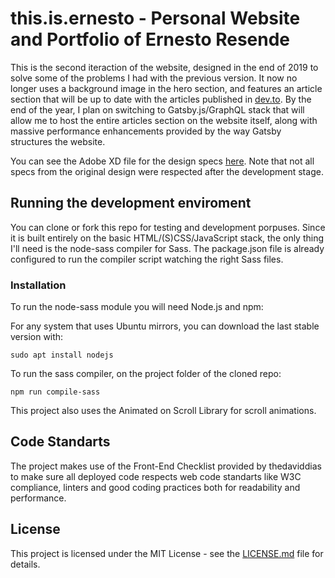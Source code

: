 # this.is.ernesto - Personal Website and Portfolio of Ernesto Resende

This is the second iteraction of the website, designed in the end of 2019 to solve some of the problems I had with the previous version. It now no longer uses a background image in the hero section, and features an article section that will be up to date with the articles published in [dev.to](https://dev.to). By the end of the year, I plan on switching to Gatsby.js/GraphQL stack that will allow me to host the entire articles section on the website itself, along with massive performance enhancements provided by the way Gatsby structures the website.

You can see the Adobe XD file for the design specs [here](https://xd.adobe.com/view/a1a5072a-8dbd-40f1-7a3a-7b8d64039170-d794/). Note that not all specs from the original design were respected after the development stage.

## Running the development enviroment

You can clone or fork this repo for testing and development porpuses. Since it is built entirely on the basic HTML/(S)CSS/JavaScript stack, the only thing I'll need is the node-sass compiler for Sass. The package.json file is already configured to run the compiler script watching the right Sass files.

### Installation

To run the node-sass module you will need Node.js and npm:

For any system that uses Ubuntu mirrors, you can download the last stable version with:

```
sudo apt install nodejs
```

To run the sass compiler, on the project folder of the cloned repo:

```
npm run compile-sass
```

This project also uses the Animated on Scroll Library for scroll animations.

## Code Standarts
The project makes use of the Front-End Checklist provided by thedaviddias to make sure all deployed code respects web code standarts like W3C compliance, linters and good coding practices both for readability and performance.

## License

This project is licensed under the MIT License - see the [LICENSE.md](LICENSE.md) file for details.